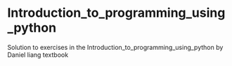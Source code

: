 # Introduction_to_programming_using_python
Solution to exercises in the Introduction_to_programming_using_python by Daniel liang textbook
